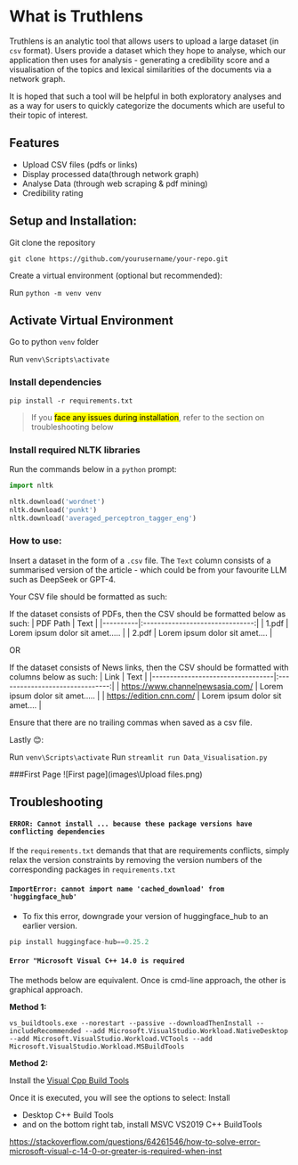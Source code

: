 # What is Truthlens

Truthlens is an analytic tool that allows users to upload a large dataset (in `csv` format). Users provide a dataset which they hope to analyse, which our application then uses for analysis - generating a credibility score and a visualisation of the topics and lexical similarities of the documents via a network graph.

It is hoped that such a tool will be helpful in both exploratory analyses and as a way for users to quickly categorize the documents which are useful to their topic of interest.

##  Features
- Upload CSV files (pdfs or links)
- Display processed data(through network graph)
- Analyse Data (through web scraping & pdf mining)
- Credibility rating



## Setup and Installation: 

Git clone the repository
```
git clone https://github.com/yourusername/your-repo.git
```
Create a virtual environment (optional but recommended):

Run ```python -m venv venv ```

## Activate Virtual Environment
Go to python `venv` folder



Run ```venv\Scripts\activate```


### Install dependencies
```
pip install -r requirements.txt
```
> If you <mark>face any issues during installation</mark>, refer to the section on troubleshooting below 

### Install required NLTK libraries

Run the commands below in a `python` prompt:
```python
import nltk

nltk.download('wordnet')
nltk.download('punkt')
nltk.download('averaged_perceptron_tagger_eng')
```


### How to use:
Insert a dataset in the form of a `.csv` file. The `Text` column consists of a summarised version of the article - which could be from your favourite LLM such as DeepSeek or GPT-4. 

Your CSV file should be formatted as such:

If the dataset consists of PDFs, then the CSV should be formatted below as such:
| PDF Path |               Text              |
|----------|:-------------------------------:|
| 1.pdf    | Lorem ipsum dolor sit amet..... |
| 2.pdf    | Lorem ipsum dolor sit amet....  |

OR

If the dataset consists of News links, then the CSV should be formatted with columns below as such:
| Link                             |               Text              |
|----------------------------------|:-------------------------------:|
| https://www.channelnewsasia.com/ | Lorem ipsum dolor sit amet..... |
| https://edition.cnn.com/         | Lorem ipsum dolor sit amet....  |

Ensure that there are no trailing commas when saved as a csv file.

Lastly 😊: 

Run `venv\Scripts\activate`
Run `streamlit run Data_Visualisation.py`

###First Page
![First page](images\Upload files.png)



## Troubleshooting


#### `ERROR: Cannot install ... because these package versions have conflicting dependencies`

If the `requirements.txt` demands that that are requirements conflicts, simply relax the version constraints by removing the version numbers of the corresponding packages in `requirements.txt`


#### `ImportError: cannot import name 'cached_download' from 'huggingface_hub'`

- To fix this error, downgrade your version of huggingface_hub to an earlier version.
```python
pip install huggingface-hub==0.25.2
```

#### `Error "Microsoft Visual C++ 14.0 is required`

The methods below are equivalent. Once is cmd-line approach, the other is graphical approach.

**Method 1:**

```
vs_buildtools.exe --norestart --passive --downloadThenInstall --includeRecommended --add Microsoft.VisualStudio.Workload.NativeDesktop --add Microsoft.VisualStudio.Workload.VCTools --add Microsoft.VisualStudio.Workload.MSBuildTools
```

**Method 2:**

Install the [Visual Cpp Build Tools](https://visualstudio.microsoft.com/visual-cpp-build-tools/)


Once it is executed, you will see the options to select:
Install 
- Desktop C++ Build Tools
- and on the bottom right tab, install MSVC VS2019 C++ BuildTools

https://stackoverflow.com/questions/64261546/how-to-solve-error-microsoft-visual-c-14-0-or-greater-is-required-when-inst


